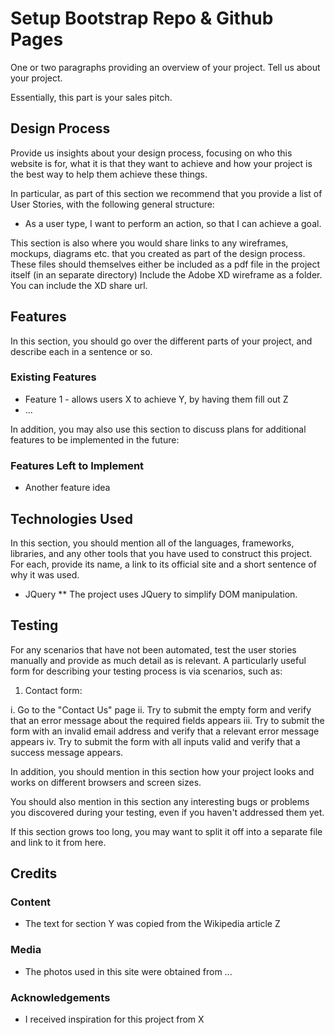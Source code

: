 # Setup Bootstrap Repo & Github Pages
One or two paragraphs providing an overview of your project. Tell us about your project.

Essentially, this part is your sales pitch.

## Design Process
Provide us insights about your design process, focusing on who this website is for, what it is that they want to achieve and how your project is the best way to help them achieve these things.

In particular, as part of this section we recommend that you provide a list of User Stories, with the following general structure:

* As a user type, I want to perform an action, so that I can achieve a goal.

This section is also where you would share links to any wireframes, mockups, diagrams etc. that you created as part of the design process. These files should themselves either be included as a pdf file in the project itself (in an separate directory) Include the Adobe XD wireframe as a folder. You can include the XD share url.

## Features
In this section, you should go over the different parts of your project, and describe each in a sentence or so.

### Existing Features
* Feature 1 - allows users X to achieve Y, by having them fill out Z
* ...

In addition, you may also use this section to discuss plans for additional features to be implemented in the future:

### Features Left to Implement
* Another feature idea

## Technologies Used
In this section, you should mention all of the languages, frameworks, libraries, and any other tools that you have used to construct this project. For each, provide its name, a link to its official site and a short sentence of why it was used.

* JQuery
** The project uses JQuery to simplify DOM manipulation.

## Testing
For any scenarios that have not been automated, test the user stories manually and provide as much detail as is relevant. A particularly useful form for describing your testing process is via scenarios, such as:

1. Contact form:

i. Go to the "Contact Us" page
ii. Try to submit the empty form and verify that an error message about the required fields appears
iii. Try to submit the form with an invalid email address and verify that a relevant error message appears
iv. Try to submit the form with all inputs valid and verify that a success message appears.

In addition, you should mention in this section how your project looks and works on different browsers and screen sizes.

You should also mention in this section any interesting bugs or problems you discovered during your testing, even if you haven't addressed them yet.

If this section grows too long, you may want to split it off into a separate file and link to it from here.

## Credits
### Content
* The text for section Y was copied from the Wikipedia article Z

### Media
* The photos used in this site were obtained from ...

### Acknowledgements
* I received inspiration for this project from X
